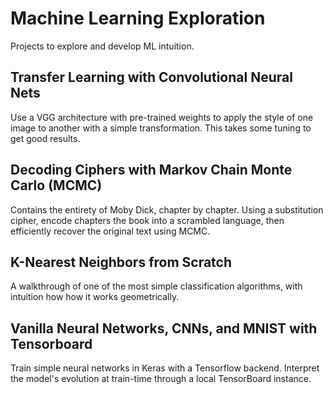 # Machine Learning Exploration

Projects to explore and develop ML intuition.


 ## Transfer Learning with Convolutional Neural Nets
 Use a VGG architecture with pre-trained weights to apply the style of one image to another with a simple transformation. This takes some tuning to get good results. 
 
 ## Decoding Ciphers with Markov Chain Monte Carlo (MCMC)
 Contains the entirety of Moby Dick, chapter by chapter. Using a substitution cipher, encode chapters the book into a scrambled language, then efficiently recover the original text using MCMC. 
 
 
 ## K-Nearest Neighbors from Scratch
 A walkthrough of one of the most simple classification algorithms, with intuition how how it works geometrically.
 
 ## Vanilla Neural Networks, CNNs, and MNIST with Tensorboard
 
Train simple neural networks in Keras with a Tensorflow backend. Interpret the model's evolution at train-time through a local TensorBoard instance.